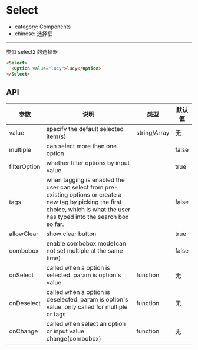 # Select

- category: Components
- chinese: 选择框

---

类似 select2 的选择器

```html
<Select>
  <Option value="lucy">lucy</Option>
</Select>
```

## API

| 参数     | 说明           | 类型     | 默认值       |
|----------|----------------|----------|--------------|
| value    | specify the default selected item(s) | string/Array<String>   |  无  |
| multiple   | can select more than one option |   | false |
| filterOption | whether filter options by input value |  | true     |
| tags | when tagging is enabled the user can select from pre-existing options or create a new tag by picking the first choice, which is what the user has typed into the search box so far. | |false |
| allowClear | show clear button | | true |
| combobox | enable combobox mode(can not set multiple at the same time) | | false |
| onSelect | called when a option is selected. param is option's value | function | 无   |
| onDeselect | called when a option is deselected. param is option's value. only called for multiple or tags | function | 无   |
| onChange | called when select an option or input value change(combobox) | function | 无 |

